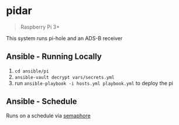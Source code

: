 # pidar 
> Raspberry Pi 3+

This system runs pi-hole and an ADS-B receiver

## Ansible - Running Locally 

1. `cd ansible/pi`
1. `ansible-vault decrypt vars/secrets.yml`
2. run `ansible-playbook -i hosts.yml playbook.yml` to deploy the pi

## Ansible - Schedule

Runs on a schedule via [semaphore](https://semaphoreui.com/)
